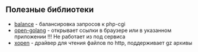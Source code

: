 ## Полезные библиотеки

- [balance](https://github.com/darkhelmet/balance) - балансировка запросов к php-cgi
- [open-golang](https://github.com/skratchdot/open-golang) - открывает ссылки в браузере или  в указанном приложении !!! Не работает из под сервиса
- [xopen](https://github.com/brentp/xopen) - драйвер для чтения файлов по http, поддерживает gz архивы


